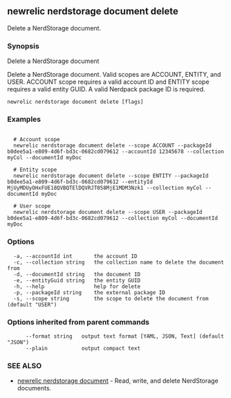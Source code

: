 ## newrelic nerdstorage document delete

Delete a NerdStorage document.

### Synopsis

Delete a NerdStorage document

Delete a NerdStorage document.  Valid scopes are ACCOUNT, ENTITY, and USER.
ACCOUNT scope requires a valid account ID and ENTITY scope requires a valid entity
GUID.  A valid Nerdpack package ID is required.


```
newrelic nerdstorage document delete [flags]
```

### Examples

```

  # Account scope
  newrelic nerdstorage document delete --scope ACCOUNT --packageId b0dee5a1-e809-4d6f-bd3c-0682cd079612 --accountId 12345678 --collection myCol --documentId myDoc

  # Entity scope
  newrelic nerdstorage document delete --scope ENTITY --packageId b0dee5a1-e809-4d6f-bd3c-0682cd079612 --entityId MjUyMDUyOHxFUE18QVBQTElDQVRJT058MjE1MDM3Nzk1 --collection myCol --documentId myDoc

  # User scope
  newrelic nerdstorage document delete --scope USER --packageId b0dee5a1-e809-4d6f-bd3c-0682cd079612 --collection myCol --documentId myDoc

```

### Options

```
  -a, --accountId int       the account ID
  -c, --collection string   the collection name to delete the document from
  -d, --documentId string   the document ID
  -e, --entityGuid string   the entity GUID
  -h, --help                help for delete
  -p, --packageId string    the external package ID
  -s, --scope string        the scope to delete the document from (default "USER")
```

### Options inherited from parent commands

```
      --format string   output text format [YAML, JSON, Text] (default "JSON")
      --plain           output compact text
```

### SEE ALSO

* [newrelic nerdstorage document](newrelic_nerdstorage_document.md)	 - Read, write, and delete NerdStorage documents.

